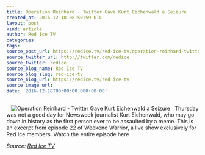 ```yaml
---
title: Operation Reinhard - Twitter Gave Kurt Eichenwald a Seizure
created_at: 2016-12-18 08:50:59 UTC
layout: post
kind: article
author: Red Ice TV
categories: 
tags: 
source_post_url: https://redice.tv/red-ice-tv/operation-reinhard-twitter-gave-kurt-eichenwald-a-seizure
source_twitter_url: http://twitter.com/redice
source_twitter: redice
source_blog_name: Red Ice TV
source_blog_slug: red-ice-tv
source_blog_url: https://redice.tv/red-ice-tv
source_image_url: 
date: '2016-12-18T00:00:00.000+00:00'
---
```

<img align="left" hspace="12" alt="Operation Reinhard - Twitter Gave Kurt Eichenwald a Seizure" src="https://rdice.net/a/c/t/16/RIL-ep22-Operation-Reinhard-Twitter-Gave-Kurt-Eichenwald-a-Seizure.9cd7b47f.jpg"> Thursday was not a good day for Newsweek journalist Kurt Eichenwald, who may go down in history as the first person ever to be assaulted by a meme.
This is an excerpt from episode 22 of Weekend Warrior, a live show exclusively for Red Ice members. Watch the entire episode here<div class="">
    <i>Source: <a href="https://redice.tv/red-ice-tv">Red Ice TV</a></i>
</div>
